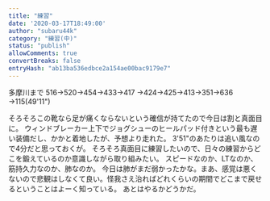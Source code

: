 ```yaml
---
title: "練習"
date: '2020-03-17T18:49:00'
author: "subaru44k"
category: "練習(中)"
status: "publish"
allowComments: true
convertBreaks: false
entryHash: "ab13ba536edbce2a154ae00bac9179e7"
---
```

多摩川まで
516→520→454→433→417
→424→425→413→351→636
→115(49'11")

そろそろこの靴なら足が痛くならないという確信が持てたので今日は割と真面目に。
ウィンドブレーカー上下でジョグシューのヒールパッド付きという最も遅い装備だし、かかと着地したが、予想より走れた。
3'51"のあたりは追い風なので4分だと思っておくが。
そろそろ真面目に練習したいので、日々の練習からどこを鍛えているのか意識しながら取り組みたい。
スピードなのか、LTなのか、筋持久力なのか、肺なのか。
今日は肺がまだ弱かったかな。まあ、感覚は悪くないので悲観はしなくて良い。怪我さえ治ればどれくらいの期間でどこまで戻せるということはよーく知っている。
あとはやるかどうかだ。
